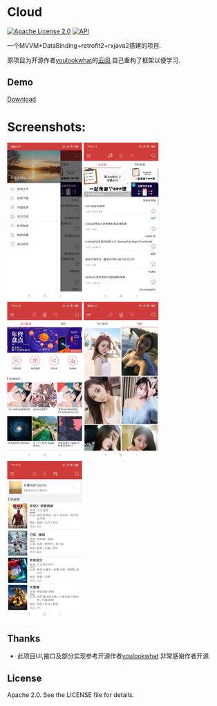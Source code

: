 # Cloud

[![Apache License 2.0][1]][2]
[![API][3]][4]

一个MVVM+DataBinding+retrofit2+rxjava2搭建的项目.

原项目为开源作者[youlookwhat][11]的[云阅][10],自己重构了框架以便学习.

## Demo
[Download](https://github.com/SoarY/Cloud/blob/master/file/cloud.apk?raw=true)

# Screenshots:
<img width="173" height=“274” src="https://github.com/SoarY/Cloud/blob/master/file/img_01.jpg?raw=true"></img>
<img width="173" height=“274” src="https://github.com/SoarY/Cloud/blob/master/file/img_02.jpg?raw=true"></img>
<img width="173" height=“274” src="https://github.com/SoarY/Cloud/blob/master/file/img_03.jpg?raw=true"></img>
<img width="173" height=“274” src="https://github.com/SoarY/Cloud/blob/master/file/img_04.jpg?raw=true"></img>
<img width="173" height=“274” src="https://github.com/SoarY/Cloud/blob/master/file/img_05.jpg?raw=true"></img>

## Thanks
 - 此项目UI,接口及部分实现参考开源作者[youlookwhat][11]
   非常感谢作者开源.
   
## License

Apache 2.0. See the LICENSE file for details.


[1]:https://img.shields.io/:license-apache-blue.svg
[2]:https://www.apache.org/licenses/LICENSE-2.0.html
[3]:https://img.shields.io/badge/API-14%2B-red.svg?style=flat
[4]:https://android-arsenal.com/api?level=14

[10]:https://github.com/youlookwhat/CloudReader
[11]:https://github.com/youlookwhat
